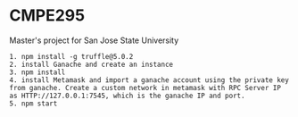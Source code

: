 # CMPE295
Master's project for San Jose State University

```
1. npm install -g truffle@5.0.2
2. install Ganache and create an instance
3. npm install
4. install Metamask and import a ganache account using the private key from ganache. Create a custom network in metamask with RPC Server IP as HTTP://127.0.0.1:7545, which is the ganache IP and port.
5. npm start
```
